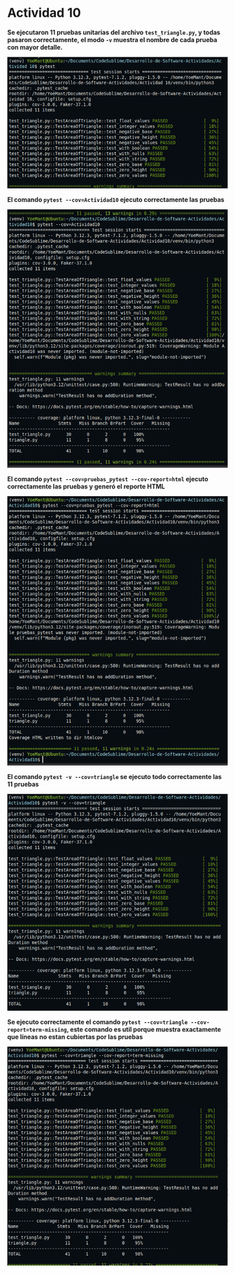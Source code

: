 # Actividad 10


**Se ejecutaron 11 pruebas unitarias del archivo `test_triangle.py`, y todas pasaron correctamente, el modo `-v` muestra el nombre de cada prueba con mayor detalle.**

![Descripción](Imagenes/Eje1.png)

**El comando `pytest --cov=Actividad10` ejecuto correctamente las pruebas**

![Descripción](Imagenes/Eje2.png)

**El comando `pytest --cov=pruebas_pytest --cov-report=html` ejecuto correctamente las pruebas y generó el reporte HTML**

![Descripción](Imagenes/Eje3.png)

**El comando `pytest -v --cov=triangle` se ejecuto todo correctamente las 11 pruebas**

![Descripción](Imagenes/Eje4.png)

**Se ejecuto correctamente el comando `pytest --cov=triangle --cov-report=term-missing`, este comando es util porque muestra exactamente que líneas no estan cubiertas por las pruebas**

![Descripción](Imagenes/Eje5.png)
